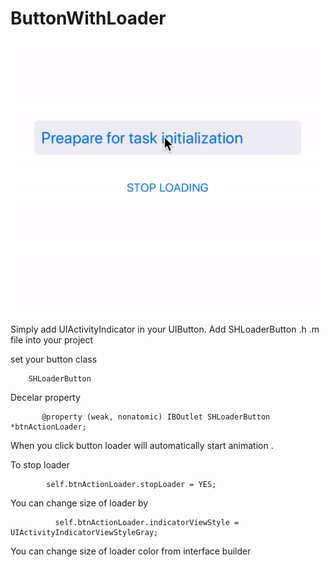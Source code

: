 # ButtonWithLoader


![Alt Loader](https://github.com/sourov2008/ButtonWithLoader/blob/develop/ButtonWithLoader/Loader.gif)


Simply add UIActivityIndicator in your UIButton.
Add SHLoaderButton .h .m file  into your project

set your button class 
        
        SHLoaderButton
        
Decelar property   
      
           @property (weak, nonatomic) IBOutlet SHLoaderButton *btnActionLoader;

        
When you click button loader will automatically start animation .

To stop loader 

            self.btnActionLoader.stopLoader = YES;


You can change size of loader by 

              self.btnActionLoader.indicatorViewStyle = UIActivityIndicatorViewStyleGray;
              
You can change size of loader color from interface builder 
